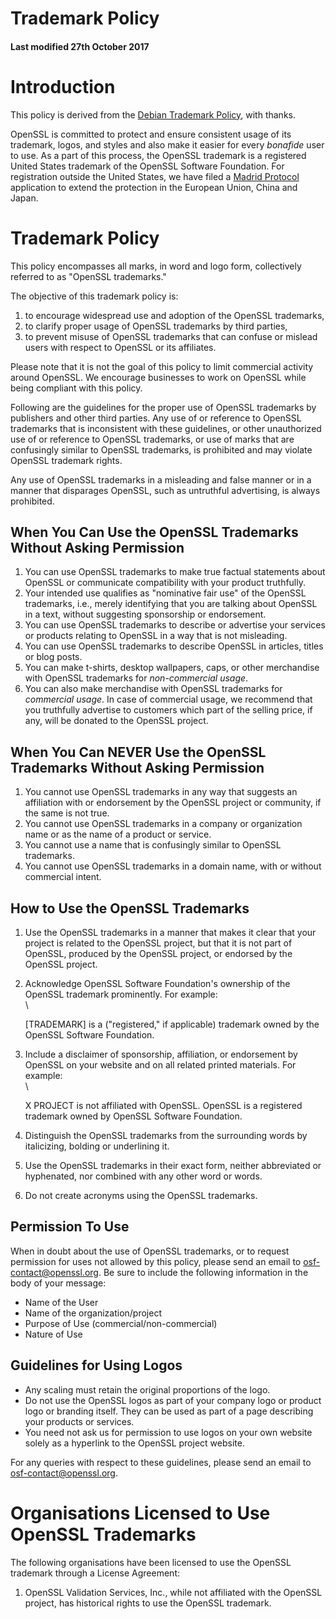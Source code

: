 # Trademark Policy

#### Last modified 27th October 2017

# Introduction

This policy is derived from the [Debian Trademark
Policy](https://www.debian.org/trademark), with thanks.

OpenSSL is committed to protect and ensure consistent usage of its
trademark, logos, and styles and also make it easier for every
*bonafide* user to use. As a part of this process, the OpenSSL trademark
is a registered United States trademark of the OpenSSL Software
Foundation. For registration outside the United States, we have filed a
[Madrid Protocol](http://en.wikipedia.org/wiki/Madrid_system)
application to extend the protection in the European Union, China and
Japan.

# Trademark Policy

This policy encompasses all marks, in word and logo form, collectively
referred to as "OpenSSL trademarks."

The objective of this trademark policy is:

1.  to encourage widespread use and adoption of the OpenSSL trademarks,
2.  to clarify proper usage of OpenSSL trademarks by third parties,
3.  to prevent misuse of OpenSSL trademarks that can confuse or mislead
    users with respect to OpenSSL or its affiliates.

Please note that it is not the goal of this policy to limit commercial
activity around OpenSSL. We encourage businesses to work on OpenSSL
while being compliant with this policy.

Following are the guidelines for the proper use of OpenSSL trademarks by
publishers and other third parties. Any use of or reference to OpenSSL
trademarks that is inconsistent with these guidelines, or other
unauthorized use of or reference to OpenSSL trademarks, or use of marks
that are confusingly similar to OpenSSL trademarks, is prohibited and
may violate OpenSSL trademark rights.

Any use of OpenSSL trademarks in a misleading and false manner or in a
manner that disparages OpenSSL, such as untruthful advertising, is
always prohibited.

## When You Can Use the OpenSSL Trademarks Without Asking Permission

1.  You can use OpenSSL trademarks to make true factual statements about
    OpenSSL or communicate compatibility with your product truthfully.
2.  Your intended use qualifies as "nominative fair use" of the OpenSSL
    trademarks, i.e., merely identifying that you are talking about
    OpenSSL in a text, without suggesting sponsorship or endorsement.
3.  You can use OpenSSL trademarks to describe or advertise your
    services or products relating to OpenSSL in a way that is not
    misleading.
4.  You can use OpenSSL trademarks to describe OpenSSL in articles,
    titles or blog posts.
5.  You can make t-shirts, desktop wallpapers, caps, or other
    merchandise with OpenSSL trademarks for *non-commercial usage*.
6.  You can also make merchandise with OpenSSL trademarks for
    *commercial usage*. In case of commercial usage, we recommend that
    you truthfully advertise to customers which part of the selling
    price, if any, will be donated to the OpenSSL project.

## When You Can NEVER Use the OpenSSL Trademarks Without Asking Permission

1.  You cannot use OpenSSL trademarks in any way that suggests an
    affiliation with or endorsement by the OpenSSL project or community,
    if the same is not true.
2.  You cannot use OpenSSL trademarks in a company or organization name
    or as the name of a product or service.
3.  You cannot use a name that is confusingly similar to OpenSSL
    trademarks.
4.  You cannot use OpenSSL trademarks in a domain name, with or without
    commercial intent.

## How to Use the OpenSSL Trademarks

1.  Use the OpenSSL trademarks in a manner that makes it clear that your
    project is related to the OpenSSL project, but that it is not part
    of OpenSSL, produced by the OpenSSL project, or endorsed by the
    OpenSSL project.

2.  Acknowledge OpenSSL Software Foundation\'s ownership of the OpenSSL
    trademark prominently. For example:\
    \

    \[TRADEMARK\] is a ("registered," if applicable) trademark owned by
    the OpenSSL Software Foundation.

3.  Include a disclaimer of sponsorship, affiliation, or endorsement by
    OpenSSL on your website and on all related printed materials. For
    example:\
    \

    X PROJECT is not affiliated with OpenSSL. OpenSSL is a registered
    trademark owned by OpenSSL Software Foundation.

4.  Distinguish the OpenSSL trademarks from the surrounding words by
    italicizing, bolding or underlining it.

5.  Use the OpenSSL trademarks in their exact form, neither abbreviated
    or hyphenated, nor combined with any other word or words.

6.  Do not create acronyms using the OpenSSL trademarks.

## Permission To Use

When in doubt about the use of OpenSSL trademarks, or to request
permission for uses not allowed by this policy, please send an email to
<osf-contact@openssl.org>. Be sure to include the following information
in the body of your message:

-   Name of the User
-   Name of the organization/project
-   Purpose of Use (commercial/non-commercial)
-   Nature of Use

## Guidelines for Using Logos

-   Any scaling must retain the original proportions of the logo.
-   Do not use the OpenSSL logos as part of your company logo or product
    logo or branding itself. They can be used as part of a page
    describing your products or services.
-   You need not ask us for permission to use logos on your own website
    solely as a hyperlink to the OpenSSL project website.

For any queries with respect to these guidelines, please send an email
to <osf-contact@openssl.org>.

# Organisations Licensed to Use OpenSSL Trademarks

The following organisations have been licensed to use the OpenSSL
trademark through a License Agreement:

1.  OpenSSL Validation Services, Inc., while not affiliated with the
    OpenSSL project, has historical rights to use the OpenSSL trademark.
